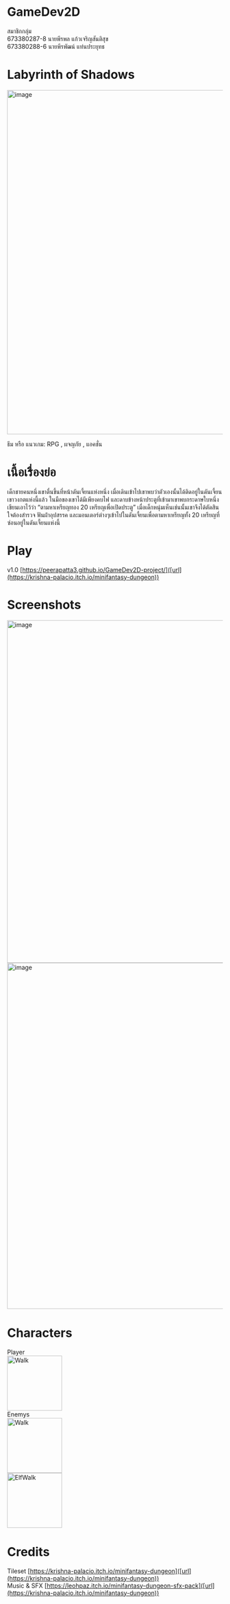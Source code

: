 # GameDev2D

สมาชิกกลุ่ม  
673380287-8 นายพีรพล แก้วเจริญสันติสุข  
673380288-6 นายพีรพัฒน์ แท่นประยุทธ  

# Labyrinth of Shadows
<img width="1277" height="802" alt="image" src="https://github.com/user-attachments/assets/9494a93b-5ed9-43a3-a752-d01810dd2a87" />

ธีม หรือ แนวเกม:  RPG , ผจญภัย , แอคชั่น

# เนื้อเรื่องย่อ

 เด็กชายคนหนึ่งเขาตื่นขึ้นที่หน้าดันเจี้ยนแห่งหนึ่ง เมื่อเดินเข้าไปเขาพบว่าตัวเองนั้นได้ติดอยู่ในดันเจี้ยนเขาวงกตแห่งนี้แล้ว ในมือของเขาได้มีเพียงคบไฟ และดาบข้างหน้าประตูที่เข้ามาเขาพบกระดาษใบหนึ่ง เขียนเอาไว้ว่า “ตามหาเหรียญทอง 20 เหรียญเพื่อเปิดประตู” เมื่อเด็กหนุ่มเห็นเช่นนั้นเขาจึงได้ตัดสินใจต้องสำรวจ ฟันฝ่าอุปสรรค และมอนเตอร์ต่างๆเข้าไปในดันเจี้ยนเพื่อตามหาเหรียญทั้ง 20 เหรียญที่ซ่อนอยู่ในดันเจี้ยนแห่งนี้
 
# Play

v1.0 [https://peerapatta3.github.io/GameDev2D-project/]([url](https://krishna-palacio.itch.io/minifantasy-dungeon))

# Screenshots
<img width="1281" height="798" alt="image" src="https://github.com/user-attachments/assets/ef0863d7-922f-4ef1-b629-2b32687fb137" />
<img width="1287" height="806" alt="image" src="https://github.com/user-attachments/assets/5ac75fe2-f219-4d0d-bff1-9d624a839849" />

# Characters
Player  
<img width="128" height="128" alt="Walk" src="https://github.com/user-attachments/assets/a54b45f1-78e1-442e-a6af-c8246b10686d" />  
Enemys  
<img width="128" height="128" alt="Walk" src="https://github.com/user-attachments/assets/553038f9-1e93-4d27-97e0-0a2e5de3040b" />  
<img width="128" height="128" alt="ElfWalk" src="https://github.com/user-attachments/assets/11bc6264-0372-471f-b0ef-ac1403cadd69" />


# Credits

Tileset [https://krishna-palacio.itch.io/minifantasy-dungeon]([url](https://krishna-palacio.itch.io/minifantasy-dungeon))  
Music & SFX [https://leohpaz.itch.io/minifantasy-dungeon-sfx-pack]([url](https://krishna-palacio.itch.io/minifantasy-dungeon))  
